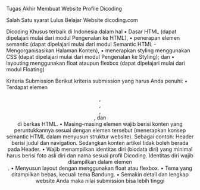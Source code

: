 Tugas Akhir Membuat Website Profile Dicoding 

Salah Satu syarat Lulus Belajar Website dicoding.com

Dicoding Khusus terbaik di Indonesia dalam hal
•	Dasar HTML (dapat dipelajari mulai dari modul Pengenalan ke HTML),
•	penerapan elemen semantic (dapat dipelajari mulai dari modul Semantic HTML - Mengorganisasikan Halaman Konten),
•	menerapkan styling menggunakan CSS (dapat dipelajari mulai dari modul Pengenalan ke Styling); dan
•	layouting menggunakan float ataupun flexbox (dapat dipelajari mulai dari modul Floating)

Kriteria Submission
Berikut kriteria submission yang harus Anda penuhi:
•	Terdapat elemen <header>, <footer>, <main>, <article>, dan <aside> di berkas HTML.
•	Masing-masing elemen wajib berisi konten yang peruntukkannya sesuai dengan elemen tersebut (menerapkan konsep semantic HTML dalam menyusun struktur website).
  Sebagai contoh: Header berisi judul dan navigation. Sedangkan konten artikel tidak boleh berada pada Header.
•	Wajib menampilkan identitas diri (biodata diri) yang minimal harus berisi foto asli diri dan nama sesuai profil Dicoding. 
  Identitas diri wajib ditampilkan dalam elemen <aside>.
•	Menyusun layout dengan menggunakan float atau flexbox.
•	Tema yang ditampilkan bebas, kecuali tema Bandung.
•	Semakin detail dan lengkap website Anda maka nilai submission bisa lebih tinggi

